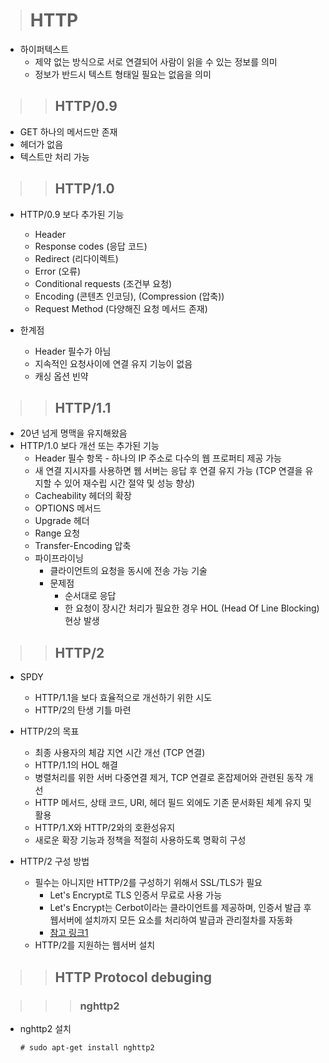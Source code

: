 > # HTTP

- 하이퍼텍스트
  - 제약 없는 방식으로 서로 연결되어 사람이 읽을 수 있는 정보를 의미
  - 정보가 반드시 텍스트 형태일 필요는 없음을 의미

>> ## HTTP/0.9 

- GET 하나의 메서드만 존재
- 헤더가 없음
- 텍스트만 처리 가능

>> ## HTTP/1.0

- HTTP/0.9 보다 추가된 기능
  - Header
  - Response codes (응답 코드)
  - Redirect (리다이렉트)
  - Error (오류)
  - Conditional requests (조건부 요청)
  - Encoding (콘텐츠 인코딩), (Compression (압축))
  - Request Method (다양해진 요청 메서드 존재)

- 한계점
  - Header 필수가 아님
  - 지속적인 요청사이에 연결 유지 기능이 없음
  - 캐싱 옵션 빈약

>> ## HTTP/1.1

- 20년 넘게 명맥을 유지해왔음
- HTTP/1.0 보다 개선 또는 추가된 기능
  - Header 필수 항목 - 하나의 IP 주소로 다수의 웹 프로퍼티 제공 가능
  - 새 연결 지시자를 사용하면 웹 서버는 응답 후 연결 유지 가능 (TCP 연결을 유지할 수 있어 재수립 시간 절약 및 성능 향상)
  - Cacheability 헤더의 확장
  - OPTIONS 메서드
  - Upgrade 헤더
  - Range 요청
  - Transfer-Encoding 압축
  - 파이프라이닝
    - 클라이언트의 요청을 동시에 전송 가능 기술
    - 문제점
      - 순서대로 응답
      - 한 요청이 장시간 처리가 필요한 경우 HOL (Head Of Line Blocking) 현상 발생

>> ## HTTP/2

- SPDY
  - HTTP/1.1을 보다 효율적으로 개선하기 위한 시도
  - HTTP/2의 탄생 기틀 마련

- HTTP/2의 목표
  - 최종 사용자의 체감 지연 시간 개선 (TCP 연결)
  - HTTP/1.1의 HOL 해결
  - 병렬처리를 위한 서버 다중연결 제거, TCP 연결로 혼잡제어와 관련된 동작 개선
  - HTTP 메서드, 상태 코드, URI, 헤더 필드 외에도 기존 문서화된 체계 유지 및 활용
  - HTTP/1.X와 HTTP/2와의 호환성유지
  - 새로운 확장 기능과 정책을 적절히 사용하도록 명확히 구성

- HTTP/2 구성 방법
  - 필수는 아니지만 HTTP/2를 구성하기 위해서 SSL/TLS가 필요
    - Let's Encrypt로 TLS 인증서 무료로 사용 가능
    - Let's Encrypt는 Cerbot이라는 클라이언트를 제공하며, 인증서 발급 후 웹서버에 설치까지 모든 요소를 처리하여 발급과 관리절차를 자동화
    - [참고 링크1](https://github.com/jo116302/Linux/blob/main/Tomcat.md#ssltls)
  - HTTP/2를 지원하는 웹서버 설치

>> ## HTTP Protocol debuging

>>> ### nghttp2

- nghttp2 설치
  ```terminal
  # sudo apt-get install nghttp2
  ```
